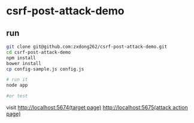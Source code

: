 # csrf-post-attack-demo

## run

```bash
git clone git@github.com:zxdong262/csrf-post-attack-demo.git
cd csrf-post-attack-demo
npm install
bower install
cp config-sample.js config.js

# run it
node app

#or test

```

visit [http://localhost:5674(target page)](http://localhost:5675) [http://localhost:5675(attack action page)](http://localhost:5675)